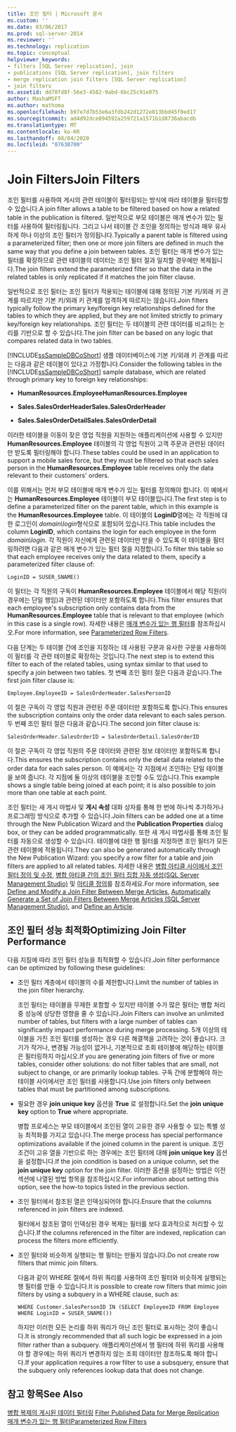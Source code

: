 ```yaml
---
title: 조인 필터 | Microsoft 문서
ms.custom: ''
ms.date: 03/06/2017
ms.prod: sql-server-2014
ms.reviewer: ''
ms.technology: replication
ms.topic: conceptual
helpviewer_keywords:
- filters [SQL Server replication], join
- publications [SQL Server replication], join filters
- merge replication join filters [SQL Server replication]
- join filters
ms.assetid: dd78fd8f-56e3-4582-9abd-6bc25c91e075
author: MashaMSFT
ms.author: mathoma
ms.openlocfilehash: b97e7d7b53e6a3fdb242d1272e013bbd45f0ed17
ms.sourcegitcommit: ad4d92dce894592a259721a1571b1d8736abacdb
ms.translationtype: MT
ms.contentlocale: ko-KR
ms.lasthandoff: 08/04/2020
ms.locfileid: "87638700"
---
```

# <a name="join-filters"></a><span data-ttu-id="e9f2e-102">Join Filters</span><span class="sxs-lookup"><span data-stu-id="e9f2e-102">Join Filters</span></span>
  <span data-ttu-id="e9f2e-103">조인 필터를 사용하여 게시의 관련 테이블이 필터링되는 방식에 따라 테이블을 필터링할 수 있습니다.</span><span class="sxs-lookup"><span data-stu-id="e9f2e-103">A join filter allows a table to be filtered based on how a related table in the publication is filtered.</span></span> <span data-ttu-id="e9f2e-104">일반적으로 부모 테이블은 매개 변수가 있는 필터를 사용하여 필터링됩니다. 그리고 나서 테이블 간 조인을 정의하는 방식과 매우 유사하게 하나 이상의 조인 필터가 정의됩니다.</span><span class="sxs-lookup"><span data-stu-id="e9f2e-104">Typically a parent table is filtered using a parameterized filter; then one or more join filters are defined in much the same way that you define a join between tables.</span></span> <span data-ttu-id="e9f2e-105">조인 필터는 매개 변수가 있는 필터를 확장하므로 관련 테이블의 데이터는 조인 필터 절과 일치할 경우에만 복제됩니다.</span><span class="sxs-lookup"><span data-stu-id="e9f2e-105">The join filters extend the parameterized filter so that the data in the related tables is only replicated if it matches the join filter clause.</span></span>  
  
 <span data-ttu-id="e9f2e-106">일반적으로 조인 필터는 조인 필터가 적용되는 테이블에 대해 정의된 기본 키/외래 키 관계를 따르지만 기본 키/외래 키 관계를 엄격하게 따르지는 않습니다.</span><span class="sxs-lookup"><span data-stu-id="e9f2e-106">Join filters typically follow the primary key/foreign key relationships defined for the tables to which they are applied, but they are not limited strictly to primary key/foreign key relationships.</span></span> <span data-ttu-id="e9f2e-107">조인 필터는 두 테이블의 관련 데이터를 비교하는 논리를 기반으로 할 수 있습니다.</span><span class="sxs-lookup"><span data-stu-id="e9f2e-107">The join filter can be based on any logic that compares related data in two tables.</span></span>  
  
 <span data-ttu-id="e9f2e-108">[!INCLUDE[ssSampleDBCoShort](../../../includes/sssampledbcoshort-md.md)] 샘플 데이터베이스에 기본 키/외래 키 관계를 따르는 다음과 같은 테이블이 있다고 가정합니다.</span><span class="sxs-lookup"><span data-stu-id="e9f2e-108">Consider the following tables in the [!INCLUDE[ssSampleDBCoShort](../../../includes/sssampledbcoshort-md.md)] sample database, which are related through primary key to foreign key relationships:</span></span>  
  
-   <span data-ttu-id="e9f2e-109">**HumanResources.Employee**</span><span class="sxs-lookup"><span data-stu-id="e9f2e-109">**HumanResources.Employee**</span></span>  
  
-   <span data-ttu-id="e9f2e-110">**Sales.SalesOrderHeader**</span><span class="sxs-lookup"><span data-stu-id="e9f2e-110">**Sales.SalesOrderHeader**</span></span>  
  
-   <span data-ttu-id="e9f2e-111">**Sales.SalesOrderDetail**</span><span class="sxs-lookup"><span data-stu-id="e9f2e-111">**Sales.SalesOrderDetail**</span></span>  
  
 <span data-ttu-id="e9f2e-112">이러한 테이블을 이동이 잦은 영업 직원을 지원하는 애플리케이션에 사용할 수 있지만 **HumanResources.Employee** 테이블의 각 영업 직원이 고객 주문과 관련된 데이터만 받도록 필터링해야 합니다.</span><span class="sxs-lookup"><span data-stu-id="e9f2e-112">These tables could be used in an application to support a mobile sales force, but they must be filtered so that each sales person in the **HumanResources.Employee** table receives only the data relevant to their customers' orders.</span></span>  
  
 <span data-ttu-id="e9f2e-113">이를 위해서는 먼저 부모 테이블에 매개 변수가 있는 필터를 정의해야 합니다. 이 예에서는 **HumanResources.Employee** 테이블이 부모 테이블입니다.</span><span class="sxs-lookup"><span data-stu-id="e9f2e-113">The first step is to define a parameterized filter on the parent table, which in this example is the **HumanResources.Employee** table.</span></span> <span data-ttu-id="e9f2e-114">이 테이블의 **LoginID**열에는 각 직원에 대한 로그인이 *domain\login*형식으로 포함되어 있습니다.</span><span class="sxs-lookup"><span data-stu-id="e9f2e-114">This table includes the column **LoginID**, which contains the login for each employee in the form *domain\login*.</span></span> <span data-ttu-id="e9f2e-115">각 직원이 자신에게 관련된 데이터만 받을 수 있도록 이 테이블을 필터링하려면 다음과 같은 매개 변수가 있는 필터 절을 지정합니다.</span><span class="sxs-lookup"><span data-stu-id="e9f2e-115">To filter this table so that each employee receives only the data related to them, specify a parameterized filter clause of:</span></span>  
  
```  
LoginID = SUSER_SNAME()  
```  
  
 <span data-ttu-id="e9f2e-116">이 필터는 각 직원의 구독이 **HumanResources.Employee** 테이블에서 해당 직원(이 경우에는 단일 행임)과 관련된 데이터만 포함하도록 합니다.</span><span class="sxs-lookup"><span data-stu-id="e9f2e-116">This filter ensures that each employee's subscription only contains data from the **HumanResources.Employee** table that is relevant to that employee (which in this case is a single row).</span></span> <span data-ttu-id="e9f2e-117">자세한 내용은 [매개 변수가 있는 행 필터](parameterized-filters-parameterized-row-filters.md)를 참조하십시오.</span><span class="sxs-lookup"><span data-stu-id="e9f2e-117">For more information, see [Parameterized Row Filters](parameterized-filters-parameterized-row-filters.md).</span></span>  
  
 <span data-ttu-id="e9f2e-118">다음 단계는 두 테이블 간에 조인을 지정하는 데 사용된 구문과 유사한 구문을 사용하여 이 필터를 각 관련 테이블로 확장하는 것입니다.</span><span class="sxs-lookup"><span data-stu-id="e9f2e-118">The next step is to extend this filter to each of the related tables, using syntax similar to that used to specify a join between two tables.</span></span> <span data-ttu-id="e9f2e-119">첫 번째 조인 필터 절은 다음과 같습니다.</span><span class="sxs-lookup"><span data-stu-id="e9f2e-119">The first join filter clause is:</span></span>  
  
```  
Employee.EmployeeID = SalesOrderHeader.SalesPersonID  
```  
  
 <span data-ttu-id="e9f2e-120">이 절은 구독이 각 영업 직원과 관련된 주문 데이터만 포함하도록 합니다.</span><span class="sxs-lookup"><span data-stu-id="e9f2e-120">This ensures the subscription contains only the order data relevant to each sales person.</span></span> <span data-ttu-id="e9f2e-121">두 번째 조인 필터 절은 다음과 같습니다.</span><span class="sxs-lookup"><span data-stu-id="e9f2e-121">The second join filter clause is:</span></span>  
  
```  
SalesOrderHeader.SalesOrderID = SalesOrderDetail.SalesOrderID  
```  
  
 <span data-ttu-id="e9f2e-122">이 절은 구독이 각 영업 직원의 주문 데이터와 관련된 정보 데이터만 포함하도록 합니다.</span><span class="sxs-lookup"><span data-stu-id="e9f2e-122">This ensures the subscription contains only the detail data related to the order data for each sales person.</span></span> <span data-ttu-id="e9f2e-123">이 예에서는 각 지점에서 조인하는 단일 테이블을 보여 줍니다. 각 지점에 둘 이상의 테이블을 조인할 수도 있습니다.</span><span class="sxs-lookup"><span data-stu-id="e9f2e-123">This example shows a single table being joined at each point; it is also possible to join more than one table at each point.</span></span>  
  
 <span data-ttu-id="e9f2e-124">조인 필터는 새 게시 마법사 및 **게시 속성** 대화 상자를 통해 한 번에 하나씩 추가하거나 프로그래밍 방식으로 추가할 수 있습니다.</span><span class="sxs-lookup"><span data-stu-id="e9f2e-124">Join filters can be added one at a time through the New Publication Wizard and the **Publication Properties** dialog box, or they can be added programmatically.</span></span> <span data-ttu-id="e9f2e-125">또한 새 게시 마법사를 통해 조인 필터를 자동으로 생성할 수 있습니다. 테이블에 대한 행 필터를 지정하면 조인 필터가 모든 관련 테이블에 적용됩니다.</span><span class="sxs-lookup"><span data-stu-id="e9f2e-125">They can also be generated automatically through the New Publication Wizard: you specify a row filter for a table and join filters are applied to all related tables.</span></span> <span data-ttu-id="e9f2e-126">자세한 내용은 [병합 아티클 사이에서 조인 필터 정의 및 수정](../publish/define-and-modify-a-join-filter-between-merge-articles.md), [병합 아티클 간의 조인 필터 집합 자동 생성&#40;SQL Server Management Studio&#41;](../publish/automatically-generate-join-filters-between-merge-articles.md) 및 [아티클 정의](../publish/define-an-article.md)를 참조하세요.</span><span class="sxs-lookup"><span data-stu-id="e9f2e-126">For more information, see [Define and Modify a Join Filter Between Merge Articles](../publish/define-and-modify-a-join-filter-between-merge-articles.md), [Automatically Generate a Set of Join Filters Between Merge Articles &#40;SQL Server Management Studio&#41;](../publish/automatically-generate-join-filters-between-merge-articles.md), and [Define an Article](../publish/define-an-article.md).</span></span>  
  
## <a name="optimizing-join-filter-performance"></a><span data-ttu-id="e9f2e-127">조인 필터 성능 최적화</span><span class="sxs-lookup"><span data-stu-id="e9f2e-127">Optimizing Join Filter Performance</span></span>  
 <span data-ttu-id="e9f2e-128">다음 지침에 따라 조인 필터 성능을 최적화할 수 있습니다.</span><span class="sxs-lookup"><span data-stu-id="e9f2e-128">Join filter performance can be optimized by following these guidelines:</span></span>  
  
-   <span data-ttu-id="e9f2e-129">조인 필터 계층에서 테이블의 수를 제한합니다.</span><span class="sxs-lookup"><span data-stu-id="e9f2e-129">Limit the number of tables in the join filter hierarchy.</span></span>  
  
     <span data-ttu-id="e9f2e-130">조인 필터는 테이블을 무제한 포함할 수 있지만 테이블 수가 많은 필터는 병합 처리 중 성능에 상당한 영향을 줄 수 있습니다.</span><span class="sxs-lookup"><span data-stu-id="e9f2e-130">Join Filters can involve an unlimited number of tables, but filters with a large number of tables can significantly impact performance during merge processing.</span></span> <span data-ttu-id="e9f2e-131">5개 이상의 테이블을 가진 조인 필터를 생성하는 경우 다른 해결책을 고려하는 것이 좋습니다. 크기가 작거나, 변경될 가능성이 없거나, 기본적으로 조회 테이블에 해당하는 테이블은 필터링하지 마십시오.</span><span class="sxs-lookup"><span data-stu-id="e9f2e-131">If you are generating join filters of five or more tables, consider other solutions: do not filter tables that are small, not subject to change, or are primarily lookup tables.</span></span> <span data-ttu-id="e9f2e-132">구독 간에 분할해야 하는 테이블 사이에서만 조인 필터를 사용합니다.</span><span class="sxs-lookup"><span data-stu-id="e9f2e-132">Use join filters only between tables that must be partitioned among subscriptions.</span></span>  
  
-   <span data-ttu-id="e9f2e-133">필요한 경우 **join unique key** 옵션을 **True** 로 설정합니다.</span><span class="sxs-lookup"><span data-stu-id="e9f2e-133">Set the **join unique key** option to **True** where appropriate.</span></span>  
  
     <span data-ttu-id="e9f2e-134">병합 프로세스는 부모 테이블에서 조인된 열이 고유한 경우 사용할 수 있는 특별 성능 최적화를 가지고 있습니다.</span><span class="sxs-lookup"><span data-stu-id="e9f2e-134">The merge process has special performance optimizations available if the joined column in the parent is unique.</span></span> <span data-ttu-id="e9f2e-135">조인 조건이 고유 열을 기반으로 하는 경우에는 조인 필터에 대해 **join unique key** 옵션을 설정합니다.</span><span class="sxs-lookup"><span data-stu-id="e9f2e-135">If the join condition is based on a unique column, set the **join unique key** option for the join filter.</span></span> <span data-ttu-id="e9f2e-136">이러한 옵션을 설정하는 방법은 이전 섹션에 나열된 방법 항목을 참조하십시오.</span><span class="sxs-lookup"><span data-stu-id="e9f2e-136">For information about setting this option, see the how-to topics listed in the previous section.</span></span>  
  
-   <span data-ttu-id="e9f2e-137">조인 필터에서 참조된 열은 인덱싱되어야 합니다.</span><span class="sxs-lookup"><span data-stu-id="e9f2e-137">Ensure that the columns referenced in join filters are indexed.</span></span>  
  
     <span data-ttu-id="e9f2e-138">필터에서 참조된 열이 인덱싱된 경우 복제는 필터를 보다 효과적으로 처리할 수 있습니다.</span><span class="sxs-lookup"><span data-stu-id="e9f2e-138">If the columns referenced in the filter are indexed, replication can process the filters more efficiently.</span></span>  
  
-   <span data-ttu-id="e9f2e-139">조인 필터와 비슷하게 실행되는 행 필터는 만들지 않습니다.</span><span class="sxs-lookup"><span data-stu-id="e9f2e-139">Do not create row filters that mimic join filters.</span></span>  
  
     <span data-ttu-id="e9f2e-140">다음과 같이 WHERE 절에서 하위 쿼리를 사용하여 조인 필터와 비슷하게 실행되는 행 필터를 만들 수 있습니다.</span><span class="sxs-lookup"><span data-stu-id="e9f2e-140">It is possible to create row filters that mimic join filters by using a subquery in a WHERE clause, such as:</span></span>  
  
    ```  
    WHERE Customer.SalesPersonID IN (SELECT EmployeeID FROM Employee WHERE LoginID = SUSER_SNAME())   
    ```  
  
     <span data-ttu-id="e9f2e-141">하지만 이러한 모든 논리를 하위 쿼리가 아닌 조인 필터로 표시하는 것이 좋습니다.</span><span class="sxs-lookup"><span data-stu-id="e9f2e-141">It is strongly recommended that all such logic be expressed in a join filter rather than a subquery.</span></span> <span data-ttu-id="e9f2e-142">애플리케이션에서 행 필터에 하위 쿼리를 사용해야 할 경우에는 하위 쿼리가 변경하지 않는 조회 데이터만 참조하도록 해야 합니다.</span><span class="sxs-lookup"><span data-stu-id="e9f2e-142">If your application requires a row filter to use a subsquery, ensure that the subquery only references lookup data that does not change.</span></span>  
  
## <a name="see-also"></a><span data-ttu-id="e9f2e-143">참고 항목</span><span class="sxs-lookup"><span data-stu-id="e9f2e-143">See Also</span></span>  
 <span data-ttu-id="e9f2e-144">[병합 복제의 게시된 데이터 필터링](filter-published-data-for-merge-replication.md) </span><span class="sxs-lookup"><span data-stu-id="e9f2e-144">[Filter Published Data for Merge Replication](filter-published-data-for-merge-replication.md) </span></span>  
 [<span data-ttu-id="e9f2e-145">매개 변수가 있는 행 필터</span><span class="sxs-lookup"><span data-stu-id="e9f2e-145">Parameterized Row Filters</span></span>](parameterized-filters-parameterized-row-filters.md)  
  
  
